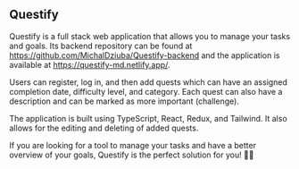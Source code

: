 ## Questify 

Questify is a full stack web application that allows you to manage your tasks and goals. Its backend repository can be found at https://github.com/MichalDziuba/Questify-backend and the application is available at https://questify-md.netlify.app/.

Users can register, log in, and then add quests which can have an assigned completion date, difficulty level, and category. Each quest can also have a description and can be marked as more important (challenge).

The application is built using TypeScript, React, Redux, and Tailwind. It also allows for the editing and deleting of added quests.

If you are looking for a tool to manage your tasks and have a better overview of your goals, Questify is the perfect solution for you! 🎉🎊